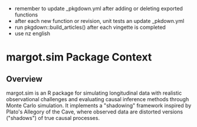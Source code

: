 - remember to update _pkgdown.yml after adding or deleting exported functions
- after each new function or revision, unit tests an update _pkdown.yml
- run pkgdown::build_articles() after each vingette is completed
- use nz english

# margot.sim Package Context

## Overview
margot.sim is an R package for simulating longitudinal data with realistic observational challenges and evaluating causal inference methods through Monte Carlo simulation. It implements a "shadowing" framework inspired by Plato's Allegory of the Cave, where observed data are distorted versions ("shadows") of true causal processes.

